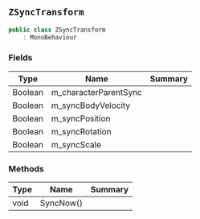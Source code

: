## `ZSyncTransform`

```csharp
public class ZSyncTransform
    : MonoBehaviour

```

### Fields

| Type | Name | Summary | 
| --- | --- | --- | 
| Boolean | m_characterParentSync |  | 
| Boolean | m_syncBodyVelocity |  | 
| Boolean | m_syncPosition |  | 
| Boolean | m_syncRotation |  | 
| Boolean | m_syncScale |  | 


### Methods

| Type | Name | Summary | 
| --- | --- | --- | 
| void | SyncNow() |  | 


